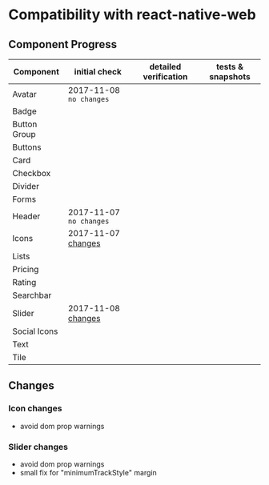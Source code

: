# Compatibility with react-native-web

## Component Progress

Component | initial check | detailed verification | tests & snapshots |
--|--|--|--|
 Avatar | 2017-11-08 `no changes` |
 Badge |
 Button Group |
 Buttons |
 Card | 
 Checkbox |
 Divider |
 Forms |
 Header | 2017-11-07 `no changes`
 Icons | 2017-11-07 [changes](#icon-changes)
 Lists |
 Pricing |
 Rating |
 Searchbar |
 Slider | 2017-11-08 [changes](#slider-changes)
 Social Icons |
 Text |
 Tile |

## Changes

### Icon changes
- avoid dom prop warnings

### Slider changes
- avoid dom prop warnings
- small fix for "minimumTrackStyle" margin